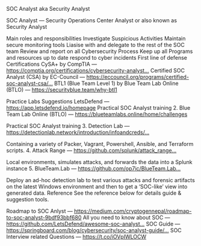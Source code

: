 SOC Analyst aka Security Analyst

SOC Analyst — Security Operations Center Analyst or also known as Security Analyst

Main roles and responsibilities
Investigate Suspicious Activities
Maintain secure monitoring tools
Liasise with and delegate to the rest of the SOC team
Review and report on all Cybersecurity Process
Keep up all Programs and resources up to date
respond to cyber incidents
First line of defense
Certifications
CySA+ by CompTIA — https://comptia.org/certifications/cybersecurity-analyst…
Certified SOC Analyst (CSA) by EC-Council — https://eccouncil.org/programs/certified-soc-analyst-csa/…
BTL1 (Blue Team Level 1) by Blue Team Lab Online (BTLO) — https://securityblue.team/why-btl1

Practice Labs Suggestions
LetsDefend — https://app.letsdefend.io/homepage
Practical SOC Analyst training
2. Blue Team Lab Online (BTLO) — https://blueteamlabs.online/home/challenges

Practical SOC Analyst training
3. Detection Lab — https://detectionlab.network/introduction/infoandcreds/…

Containing a variety of Packer, Vagrant, Powershell, Ansible, and Terraform scripts.
4. Attack Range — https://github.com/splunk/attack_range…

Local environments, simulates attacks, and forwards the data into a Splunk instance
5. BlueTeam.Lab — https://github.com/op7ic/BlueTeam.Lab…

Deploy an ad-hoc detection lab to test various attacks and forensic artifacts on the latest Windows environment and then to get a ‘SOC-like’ view into generated data.
Reference
See the reference below for details guide & suggestion tools.

Roadmap to SOC Anlyst — https://medium.com/cryptogennepal/roadmap-to-soc-analyst-9bdf93bbf680
All you need to know about SOC — https://github.com/LetsDefend/awesome-soc-analyst…
SOC Guide — https://springboard.com/blog/cybersecurity/soc-analyst-guide/…
SOC Interview related Questions — https://t.co/iOVpIWLOCW
